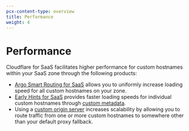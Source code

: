 ```yaml
---
pcx-content-type: overview
title: Performance
weight: 4
---
```

 
# Performance

Cloudflare for SaaS facilitates higher performance for custom hostnames within your SaaS zone through the following products:

* [Argo Smart Routing for SaaS](/cloudflare-for-saas/performance/argo-for-saas/) allows you to uniformly increase loading speed for all custom hostnames on your zone.
* [Early Hints for SaaS](/cloudflare-for-saas/performance/early-hints-for-saas/) provides faster loading speeds for individual custom hostnames through [custom metadata](/cloudflare-for-saas/ssl/hostname-specific-behavior/custom-metadata/).
* Using a [custom origin server](/cloudflare-for-saas/start/advanced-settings/cloudflare-for-saas/start/advanced-settings/custom-origin/) increases scalability by allowing you to route traffic from one or more custom hostnames to somewhere other than your default proxy fallback.
